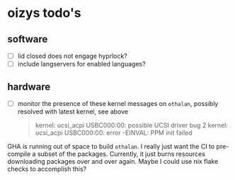 # oizys todo's

## software

- [ ] lid closed does not engage hyprlock?
- [ ] include langservers for enabled languages?

## hardware

- [ ] monitor the presence of these kernel messages on `othalan`,
      possibly resolved with latest kernel, see above
  > kernel: ucsi_acpi USBC000:00: possible UCSI driver bug 2
  > kernel: ucsi_acpi USBC000:00: error -EINVAL: PPM init failed


GHA is running out of space to build `othalan`.
I really just want the CI to pre-compile a subset of the packages.
Currently, it just burns resources downloading packages over and over again.
Maybe I could use nix flake checks to accomplish this?

<!-- generated with <3 by daylinmorgan/todo -->
